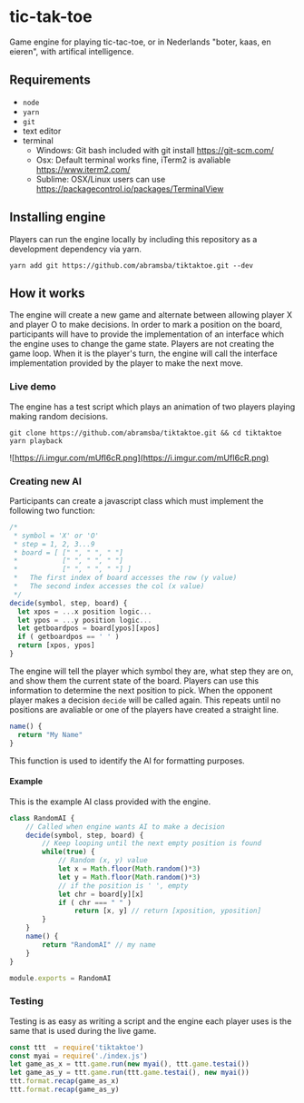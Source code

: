 
# tic-tak-toe

Game engine for playing tic-tac-toe, or in Nederlands "boter, kaas, en eieren", with artifical intelligence. 

## Requirements

* `node`
* `yarn`
* `git`
* text editor
* terminal
    * Windows: Git bash included with git install https://git-scm.com/
    * Osx: Default terminal works fine, iTerm2 is avaliable https://www.iterm2.com/
    * Sublime: OSX/Linux users can use https://packagecontrol.io/packages/TerminalView

## Installing engine

Players can run the engine locally by including this repository as a development dependency via yarn.

`yarn add git https://github.com/abramsba/tiktaktoe.git --dev`

## How it works

The engine will create a new game and alternate between allowing player X and player O to make decisions. In order to mark a position on the board, participants will have to provide the implementation of an interface which the engine uses to change the game state. Players are not creating the game loop. When it is the player's turn, the engine will call the interface implementation provided by the player to make the next move. 

### Live demo

The engine has a test script which plays an animation of two players playing making random decisions.

```
git clone https://github.com/abramsba/tiktaktoe.git && cd tiktaktoe
yarn playback
```

![https://i.imgur.com/mUfI6cR.png](https://i.imgur.com/mUfI6cR.png)


### Creating new AI

Participants can create a javascript class which must implement the following two function:

```js
/*
 * symbol = 'X' or 'O'
 * step = 1, 2, 3...9
 * board = [ [" ", " ", " "]
 *           [" ", " ", " "]
 *           [" ", " ", " "] ]
 *   The first index of board accesses the row (y value)
 *   The second index accesses the col (x value)
 */
decide(symbol, step, board) {
  let xpos = ...x position logic...
  let ypos = ...y position logic...
  let getboardpos = board[ypos][xpos]
  if ( getboardpos == ' ' )
  return [xpos, ypos]
}
```

The engine will tell the player which symbol they are, what step they are on, and show them the current state of the board. Players can use this information to determine the next position to pick. When the opponent player makes a decision `decide` will be called again. This repeats until no positions are avaliable or one of the players have created a straight line. 

```js
name() { 
  return "My Name"
}
```

This function is used to identify the AI for formatting purposes.

#### Example

This is the example AI class provided with the engine. 

```js
class RandomAI {
    // Called when engine wants AI to make a decision
    decide(symbol, step, board) {
        // Keep looping until the next empty position is found
        while(true) {
            // Random (x, y) value
            let x = Math.floor(Math.random()*3)
            let y = Math.floor(Math.random()*3)
            // if the position is ' ', empty
            let chr = board[y][x]
            if ( chr === " " )
                return [x, y] // return [xposition, yposition]
        }
    }
    name() {
        return "RandomAI" // my name
    }
}

module.exports = RandomAI
```

### Testing 

Testing is as easy as writing a script and the engine each player uses is the same that is used during the live game. 

```js
const ttt  = require('tiktaktoe')
const myai = require('./index.js')
let game_as_x = ttt.game.run(new myai(), ttt.game.testai())
let game_as_y = ttt.game.run(ttt.game.testai(), new myai())
ttt.format.recap(game_as_x)
ttt.format.recap(game_as_y)
```




